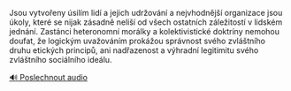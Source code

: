 
Jsou vytvořeny úsilím lidí a jejich udržování a nejvhodnější organizace jsou úkoly, které se nijak zásadně neliší od všech ostatních záležitostí v lidském jednání. Zastánci heteronomní morálky a kolektivistické doktríny nemohou doufat, že logickým uvažováním prokážou správnost svého zvláštního druhu etických principů, ani nadřazenost a výhradní legitimitu svého zvláštního sociálního ideálu.

[🔊 Poslechnout audio](/data/7-paragraphs/audio/chapter_35/para_003-Jsou-vytvoeny-silm-lid-a-jejich-udrovn-a-ne.mp3)
